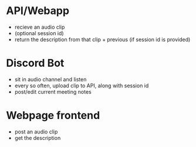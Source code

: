 # API/Webapp
* recieve an audio clip
* (optional session id)
* return the description from that clip + previous (if session id is provided)

# Discord Bot
* sit in audio channel and listen
* every so often, upload clip to API, along with session id
* post/edit current meeting notes

# Webpage frontend
* post an audio clip
* get the description
